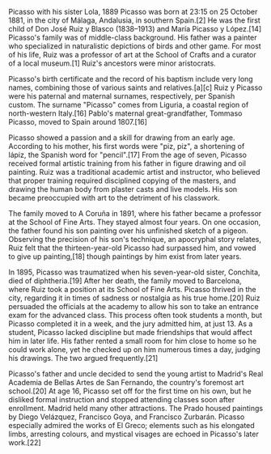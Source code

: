 Picasso with his sister Lola, 1889
Picasso was born at 23:15 on 25 October 1881, in the city of Málaga, Andalusia, in southern Spain.[2] He was the first child of Don José Ruiz y Blasco (1838–1913) and María Picasso y López.[14] Picasso's family was of middle-class background. His father was a painter who specialized in naturalistic depictions of birds and other game. For most of his life, Ruiz was a professor of art at the School of Crafts and a curator of a local museum.[1] Ruiz's ancestors were minor aristocrats.

Picasso's birth certificate and the record of his baptism include very long names, combining those of various saints and relatives.[a][c] Ruiz y Picasso were his paternal and maternal surnames, respectively, per Spanish custom. The surname "Picasso" comes from Liguria, a coastal region of north-western Italy.[16] Pablo's maternal great-grandfather, Tommaso Picasso, moved to Spain around 1807.[16]

Picasso showed a passion and a skill for drawing from an early age. According to his mother, his first words were "piz, piz", a shortening of lápiz, the Spanish word for "pencil".[17] From the age of seven, Picasso received formal artistic training from his father in figure drawing and oil painting. Ruiz was a traditional academic artist and instructor, who believed that proper training required disciplined copying of the masters, and drawing the human body from plaster casts and live models. His son became preoccupied with art to the detriment of his classwork.

The family moved to A Coruña in 1891, where his father became a professor at the School of Fine Arts. They stayed almost four years. On one occasion, the father found his son painting over his unfinished sketch of a pigeon. Observing the precision of his son's technique, an apocryphal story relates, Ruiz felt that the thirteen-year-old Picasso had surpassed him, and vowed to give up painting,[18] though paintings by him exist from later years.

In 1895, Picasso was traumatized when his seven-year-old sister, Conchita, died of diphtheria.[19] After her death, the family moved to Barcelona, where Ruiz took a position at its School of Fine Arts. Picasso thrived in the city, regarding it in times of sadness or nostalgia as his true home.[20] Ruiz persuaded the officials at the academy to allow his son to take an entrance exam for the advanced class. This process often took students a month, but Picasso completed it in a week, and the jury admitted him, at just 13. As a student, Picasso lacked discipline but made friendships that would affect him in later life. His father rented a small room for him close to home so he could work alone, yet he checked up on him numerous times a day, judging his drawings. The two argued frequently.[21]

Picasso's father and uncle decided to send the young artist to Madrid's Real Academia de Bellas Artes de San Fernando, the country's foremost art school.[20] At age 16, Picasso set off for the first time on his own, but he disliked formal instruction and stopped attending classes soon after enrollment. Madrid held many other attractions. The Prado housed paintings by Diego Velázquez, Francisco Goya, and Francisco Zurbarán. Picasso especially admired the works of El Greco; elements such as his elongated limbs, arresting colours, and mystical visages are echoed in Picasso's later work.[22]
